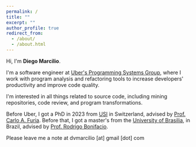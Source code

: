 ```yaml
---
permalink: /
title: ""
excerpt: ""
author_profile: true
redirect_from: 
  - /about/
  - /about.html
---
```


Hi, I'm **Diego Marcilio**.

I'm a software engineer at [Uber's Programming Systems Group](https://www.uber.com/ug/en/about/science/), where I work with program analysis and refactoring tools to increase developers' productivity and improve code quality.

I'm interested in all things related to source code, including mining repositories, code review, and program transformations.

Before Uber, I got a PhD in 2023 from [USI](https://www.si.usi.ch/) in Switzerland, advised by [Prof. Carlo A. Furia](https://bugcounting.net). Before that, I got a master's from the [University of Brasilia](https://international.unb.br/informatics-doctoral), in Brazil, advised by [Prof. Rodrigo Bonifacio](https://rbonifacio.github.io/).   

Please leave me a note at dvmarcilio [at] gmail [dot] com
